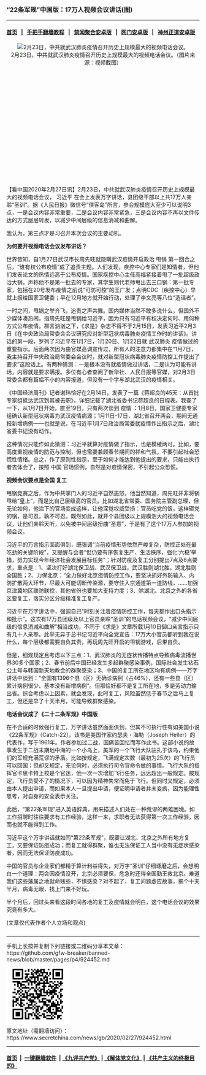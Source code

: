 ### “22条军规”中国版：17万人视频会议讲话(图)
------------------------

#### [首页](https://github.com/gfw-breaker/banned-news/blob/master/README.md) &nbsp;&nbsp;|&nbsp;&nbsp; [手把手翻墙教程](https://github.com/gfw-breaker/guides/wiki) &nbsp;&nbsp;|&nbsp;&nbsp; [禁闻聚合安卓版](https://github.com/gfw-breaker/bn-android) &nbsp;&nbsp;|&nbsp;&nbsp; [网门安卓版](https://github.com/oGate2/oGate) &nbsp;&nbsp;|&nbsp;&nbsp; [神州正道安卓版](https://github.com/SzzdOgate/update) 



<div class="article_right" style="fone-color:#000">
 <p style="text-align: center;">
  <img alt="2月23日，中共就武汉肺炎疫情召开历史上规模最大的视频电话会议。" src="//img3.secretchina.com/pic/2020/2-24/p2634052a810538325-ss.jpg"/>
  <br>
   2月23日，中共就武汉肺炎疫情召开历史上规模最大的视频电话会议。（图片来源：视频截图）
   <span id="hideid" name="hideid" style="color:red;display:none;">
    <span href="https://www.secretchina.com">
    </span>
   </span>
  </br>
 </p>
 <div id="txt-mid1-t21-2017">
  <ins class="adsbygoogle" data-ad-client="ca-pub-1276641434651360" data-ad-slot="2451032099" style="display:inline-block;width:336px;height:280px">
  </ins>
  <div id="SC-22xxx">
  </div>
 </div>
 <p>
  【看中国2020年2月27日讯】2月23日，中共就武汉肺炎疫情召开历史上规模最大的视频电话会议，
  <span href="https://www.secretchina.com/news/gb/tag/习近平" target="_blank">
   习近平
  </span>
  在会上发表万字讲话，县团级干部以上共17万人亲聆“圣训”。据《人民日报》微信号“侠客岛”所言，参会规模庞大至少可以说明3点，一是会议内容非常重要，二是会议内容非常紧急，三是会议内容不再以文件传达的方式层层转发，以减少中间层级的信息消减和曲解。
  <span id="hideid" name="hideid" style="color:red;display:none;">
   <span href="https://www.secretchina.com">
   </span>
  </span>
 </p>
 <p>
  我认为，第三点才是习召开本次会议的主要动机。
 </p>
 <p>
  <strong>
   为何要开视频电话会议发布讲话？
  </strong>
 </p>
 <p>
  世界皆知，自1月27日武汉市长周先旺就隐瞒武汉疫情开启政治
  <span href="https://www.secretchina.com/news/gb/tag/甩锅" target="_blank">
   甩锅
  </span>
  第一回合之后，“谁有权公布疫情”成了追责主题。人们发现，疾控中心专家们是知情者，但他们发表论文的热情远高于公布疫情。国家疾控中心主任高福紧接着甩了一批超级政治大锅，声称他不是第一批去的专家，其学生则代老师甩出去三口锅：第一批专家，包括在20号发布疫情之前说“可防可控”的王广发；点明CDC（疾控中心）早就上报给国家卫健委；早在12月地方就开始行动，处理了李文亮等八位“造谣者”。
 </p>
 <p>
  一时之间，甩锅之举齐飞，追责之声共舞。国内媒体当然不敢多说什么，但国外不少媒体凑热闹，指周先旺是甩锅给习近平，因为只有习近平有权决定何时、用何种方式公布疫情。群言汹汹之下，《求是》杂志不得不于2月15日，发表习近平2月3日《在中央政治局常委会会议研究应对新型冠状病毒肺炎疫情工作时的讲话》。讲话的第一段，罗列了习近平在1月7日，1月20日、1月22日就
  <span href="https://www.secretchina.com/news/gb/tag/武汉肺炎" target="_blank">
   武汉肺炎
  </span>
  疫情做过的重要指示。后面两次因为由官媒高调宣传过，所有人的注意力都集中在“1月7日，我主持召开中央政治局常委会会议时，就对新型冠状病毒肺炎疫情防控工作提出了要求”这段话上。有两种猜测：一是根本没有就疫情做过讲话，二是认为可能有讲话，内容就是要求瞒报。多位有心者查阅了新华社、人民日报等官媒，对2月3日常委会都有篇幅不小的内容报道，但没有一个字与湖北武汉的疫情相关。
 </p>
 <p>
  《中国经济周刊》记者谢玮恰好在2月14日，发表了一篇《蒋超良的45天：从首批专家组抵达武汉到其被去职》，详细记载了湖北省委书记蒋超良的日程表。我查了一下，从1月7日开始，直至19日，只有两次谈到
  <span href="https://www.secretchina.com/news/gb/tag/疫情" target="_blank">
   疫情
  </span>
  ：1月8日，国家卫健委专家组确认新型冠状病毒为武汉疫情病源；1月11日-17日，湖北省召开两会，期间无通报新增病例——也就是说，在习近平1月7日政治局常委就疫情作出指示之后，湖北省委书记没有动作。
 </p>
 <p>
  这种情况只能作如此猜测：习近平就算对疫情做了指示，也是模棱两可。比如，要高度重视疫情的防范与控制，但也需要兼顾春节期间的祥和气氛，不要引起社会恐慌性情绪。总之，作了原则性指示，至于如何才能达到他提出的要求，只能由执行者去体会了，按照
  <span href="https://www.secretchina.com" target="_blank">
   中国
  </span>
  官场惯例，自然是对疫情保密，不引起公众恐慌。
 </p>
 <p>
  <strong>
   视频会议要点是全国
   <span href="https://www.secretchina.com/news/gb/tag/复工" target="_blank">
    复工
   </span>
  </strong>
 </p>
 <p>
  甩锅竞赛之后，作为中共掌门人的习近平自然恚怒，他当然知道，周先旺并非将锅甩给“皇上”，而是比自己层级高的官员。比如湖北省常委、国务院主管副总理，但无论如何，他治下的官场变成这样，让他深觉权威受损：官员吃党的饭，这样砸党的锅，是可忍，孰不可忍。既然如此，就开个县团级以上规模浩大的视频电话会议，让他们亲聆天听，以免被中间层级扭曲“圣意”，于是有了这个17万人参加的视频会议。
 </p>
 <p>
  习近平的万言指示面面俱到，既强调“当前疫情形势依然严峻复杂，防控正处在最吃劲的关键阶段”，又提醒与会者“但仍要有序恢复生产、生活秩序，强化‘六稳’举措，努力实现今年经济社会发展目标任务”；针对防疫及复工分别提出7点及8点要求，重点是：1、坚决打好湖北保卫战、武汉保卫战，武汉胜则湖北胜，湖北胜则全国胜；2、力保北京：“全力做好北京疫情防控工作，要坚决抓好外防输入、内防扩散两大环节，尽最大可能切断传染源，要守住入京通道第一道防线，……加强京津冀地区联防联控，其他省份也要加大支持力度；3、除湖北、北京之外的各省区要复工，落实分区分级精准复工复产。
 </p>
 <p>
  习近平在万字讲话中，强调自己“时刻关注着疫情防控工作，每天都作出口头指示和批示”。这次有17万县团级及以上官员亲聆“圣训”的电话视频会议，“减少中间层级的信息消减和曲解”相当成功，不同于《求是》文章所载1月10日御口亲言指示只有几十人亲聆。此举无异于总书记习近平向全党宣告：17万大小官员都听到我在说什么，每个层级都需要自负其责，再玩周先旺开启的甩锅游戏，后果自负。
 </p>
 <p>
  但是，细观规定且考虑以下三点：1、武汉肺炎的无症状传播特点导致病毒流播世界30多个国家；2、春节前后中国已经发生多起群聚感染事例，国际社会发生钻石公主号与韩国新天地教会的群聚感染；3、中国的复工所在地区均有病例——万字讲话中谈到：“全国有1396个县（区）无确诊病例（占46%），还有一些县（区）累计病例很少、基本没有新增病例”。但那恰好都不是复工所在地，多是劳动力输出省。综合考虑以上因素，就会发现，此时复工，风险虽然低于春节之后马上复工，但还是早了十天半月，可能导致群聚感染。
 </p>
 <p>
  <strong>
   电话会议成了《二十二条军规》中国版
  </strong>
 </p>
 <p>
  在不合适的时候强行复工，万字讲话虽然面面俱到，但其不可执行性有如美国小说《22条军规》（Catch-22）。该书是美国作家约瑟夫・海勒（Joseph Heller）的代表作，写于1961年。作者参加过二战，因痛苦回忆而写作此书。这部小说的故事发生于二战末期地中海的一个小岛上，美军的一个飞行大队驻扎于该岛，约束他们的军规充满荒谬的矛盾。比如按规定，飞满规定次数（最初为25次）的飞行员可以回国；但却又规定，无论何时，必须执行司令官命令做的事情。飞行大队的指挥官卡思卡特上校是个官迷，他一次一次增加飞行任务，远远超出一般规定。按规定，飞行员受不了的情况下，可以因为精神失常而免于飞行。但同时又规定，必须由本人提出申请，而如果本人一旦提出申请，便证明申请者并未变疯，因为能理性思考，对自身的安全表示关注。
 </p>
 <p>
  此后，“第22条军规”进入英语辞典，用来描述人们处在一种荒谬的两难困境。如工作招聘时往往要求有工作经验，这样一来，求职者无法获得第一次工作经验，因而也就不能得到工作。
 </p>
 <p>
  习近平这个万字讲话就如同“第22条军规”，既要让湖北、北京之外所有地方复工，又要保证防疫成功；而复工就得群聚，谁也无法保证工人当中没有无症状感染者，因而无法保证防疫成功。
 </p>
 <p>
  中国的官员与企业家们都精于算计利益得失，对万字“圣训”仔细琢磨之后，会想明白一个道理：两会因疫情没开，北京必须要保，危急时还得全国勤王救北京。难道我们这些藩属之地就命贱些，不惧感染？对不起了，复工问题虚应故事，拖个十天半月，病毒无眼，找上门来不好玩。
 </p>
 <p>
  半个月后，回过头来看这段时间各地的复工及疫情就会明白，这个电话会议的效果究竟有多大。
 </p>
 (文章仅代表作者个人立场和观点)
 <center>
  <div>
   <div id="txt-mid2-t22-2017" style="display: block;  max-height: 351px;  overflow: hidden;">
    <div id="SC-21xxx">
    </div>
    <ins class="adsbygoogle" data-ad-client="ca-pub-1276641434651360" data-ad-format="auto" data-ad-slot="4301710469" data-full-width-responsive="true" style="display:block">
    </ins>
   </div>
  </div>
 </center>
 <div style="padding-top:12px;">
 </div>
</div>

<hr/>
手机上长按并复制下列链接或二维码分享本文章：<br/>
https://github.com/gfw-breaker/banned-news/blob/master/pages/p4/924452.md <br/>
<a href='https://github.com/gfw-breaker/banned-news/blob/master/pages/p4/924452.md'><img src='https://github.com/gfw-breaker/banned-news/blob/master/pages/p4/924452.md.png'/></a> <br/>
原文地址（需翻墙访问）：https://www.secretchina.com/news/gb/2020/02/27/924452.html


------------------------
#### [首页](https://github.com/gfw-breaker/banned-news/blob/master/README.md) &nbsp;|&nbsp; [一键翻墙软件](https://github.com/gfw-breaker/nogfw/blob/master/README.md) &nbsp;| [《九评共产党》](https://github.com/gfw-breaker/9ping.md/blob/master/README.md#九评之一评共产党是什么) | [《解体党文化》](https://github.com/gfw-breaker/jtdwh.md/blob/master/README.md) | [《共产主义的终极目的》](https://github.com/gfw-breaker/gczydzjmd.md/blob/master/README.md)


<img src='http://gfw-breaker.win/banned-news/pages/p4/924452.md' width='0px' height='0px'/>